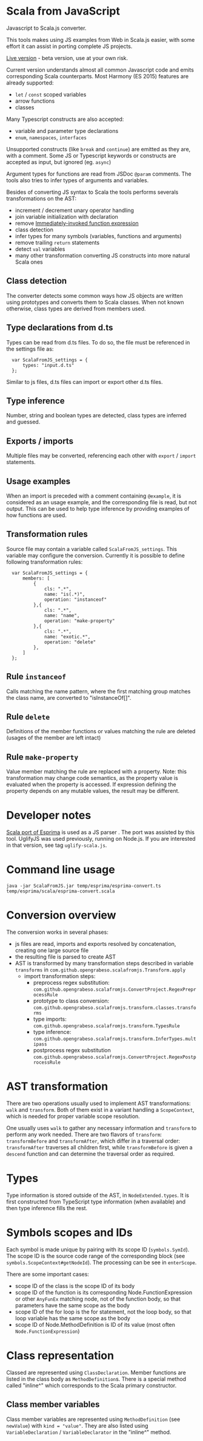 Scala from JavaScript
=====================

Javascript to Scala.js converter.

This tools makes using JS examples from Web in Scala.js easier, with some effort it can assist in porting complete JS projects.

[Live version][3] - beta version, use at your own risk.


Current version understands almost all common Javascript code and emits corresponding Scala counterparts.
Most Harmony (ES 2015) features are already supported:
- `let` / `const` scoped variables
- arrow functions
- classes

Many Typescript constructs are also accepted:
- variable and parameter type declarations
- `enum`, `namespaces`, `interfaces`

Unsupported constructs (like `break` and `continue`) are emitted as they are, with a comment. Some JS or Typescript keywords
or constructs are accepted as input, but ignored (eg. `async`)

Argument types for functions are read from JSDoc `@param` comments. The tools also tries to infer types of arguments and
 variables.

Besides of converting JS syntax to Scala the tools performs severals transformations on the AST:

- increment / decrement unary operator handling
- join variable initialization with declaration
- remove [Immediately-invoked function expression][4]
- class detection
- infer types for many symbols (variables, functions and arguments)
- remove trailing `return` statements
- detect `val` variables
- many other transformation converting JS constructs into more natural Scala ones

Class detection
---------------
The converter detects some common ways how JS objects are written using prototypes and converts them to
Scala classes. When not known otherwise, class types are derived from members used.

Type declarations from d.ts
---------------------------

Types can be read from d.ts files. To do so, the file must be referenced in the settings file as:

      var ScalaFromJS_settings = {
          types: "input.d.ts"
      };

Similar to js files, d.ts files can import or export other d.ts files.

Type inference
--------------

Number, string and boolean types are detected, class types are inferred and guessed. 

Exports / imports
-----------------
Multiple files may be converted, referencing each other with `export` / `import` statements.

Usage examples
--------------

When an import is preceded with a comment containing `@example`, it is considered as an usage example, and the
corresponding file is read, but not output. This can be used to help type inference by providing examples of how
functions are used.

Transformation rules
--------------------

Source file may contain a variable called `ScalaFromJS_settings`. This variable may configure the conversion. Currently
it is possible to define following transformation rules:


      var ScalaFromJS_settings = {
          members: [
              {
                  cls: ".*",
                  name: "is(.*)",
                  operation: "instanceof"
              },{
                  cls: ".*",
                  name: "name",
                  operation: "make-property"
              },{
                  cls: ".*",
                  name: "exotic.*",
                  operation: "delete"
              },
          ]
      };

Rule `instanceof`
-----------------
Calls matching the name pattern, where the first matching group matches the class name, are converted to "isInstanceOf[]".

Rule `delete`
-------------
Definitions of the member functions or values matching the rule are deleted (usages of the member are left intact)

Rule `make-property`
--------------------
Value member matching the rule are replaced with a property. Note: this transformation may change code semantics, as the property value
is evaluated when the property is accessed. If expression defining the property depends on any mutable values, the result may be different.  

Developer notes
===============

[Scala port of Esprima][5] is used as a JS parser . The port was assisted by this tool. UglifyJS was used previously, running on Node.js. If you are
interested in that version, see tag `uglify-scala.js`. 

 
Command line usage
==================

`java -jar ScalaFromJS.jar temp/esprima/esprima-convert.ts temp/esprima/scala/esprima-convert.scala`
 
Conversion overview
===================

The conversion works in several phases:

- js files are read, imports and exports resolved by concatenation, creating one large source file
- the resulting file is parsed to create AST
- AST is transformed by many transformation steps described in variable `transforms` in `com.github.opengrabeso.scalafromjs.Transform.apply`
  - import transformation steps:
    - preprocess regex substitution: `com.github.opengrabeso.scalafromjs.ConvertProject.RegexPreprocessRule`
    - prototype to class conversion: `com.github.opengrabeso.scalafromjs.transform.classes.transforms`
    - type imports: `com.github.opengrabeso.scalafromjs.transform.TypesRule`
    - type inference: `com.github.opengrabeso.scalafromjs.transform.InferTypes.multipass`
    - postprocess regex substitution `com.github.opengrabeso.scalafromjs.ConvertProject.RegexPostprocessRule`

AST transformation
==================

There are two operations usually used to implement AST transformations: `walk` and `transform`. Both of them exist in a
variant handling a `ScopeContext`, which is needed for proper variable scope resolution.

One usually uses `walk` to gather any necessary information and `transform` to perform any work needed. There are two
flavors of `transform`: `transformBefore` and `transformAfter`, which differ in a traversal order: `transformAfter`
traverses all children first, while `transformBefore` is given a `descend` function and can determine the traversal order
as required.

Types
=====

Type information is stored outside of the AST, in `NodeExtended.types`. It is first constructed from TypeScript type
information (when available) and then type inference fills the rest. 

Symbols scopes and IDs
======================

Each symbol is made unique by pairing with its scope ID (`symbols.SymId`). The scope ID is the source code range of the
corresponding block (see `symbols.ScopeContext#getNodeId`). The processing can be see in `enterScope`.

There are some important cases:

- scope ID of the class is the scope ID of its body
- scope ID of the function is its corresponding Node.FunctionExpression or other `AnyFunEx` matching node, not of the
  function body, so that parameters have the same scope as the body
- scope ID of the for loop is the for statement, not the loop body, so that loop variable has the same scope as the body
- scope ID of Node.MethodDefinition is ID of its value (most often `Node.FunctionExpression`)

Class representation
====================

Classed are represented using `ClassDeclaration`. Member functions are listed in the class body as `MethodDefinition`s.
There is a special method called "inline^" which corresponds to the Scala primary constructor.

Class member variables
----------------------

Class member variables are represented using `MethodDefinition` (see `newValue`) with `kind = "value"`. 
They are also listed using `VariableDeclaration` / `VariableDeclarator` in the  "inline^" method.
 
  [3]: https://ondrejspanel.github.io/ScalaFromJS/
  [4]: https://en.wikipedia.org/wiki/Immediately-invoked_function_expression
  [5]: https://github.com/OpenGrabeso/esprima-scala
  

